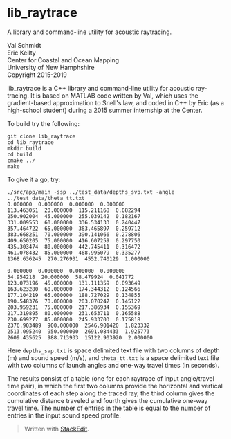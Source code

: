 ﻿# lib_raytrace

A library and command-line utility for acoustic raytracing.

Val Schmidt  
Eric Keilty  
Center for Coastal and Ocean Mapping   
University of New Hamphshire  
Copyright 2015-2019

lib_raytrace is a C++ library and command-line utility for acoustic ray-tracing. It is based on MATLAB code written by Val, which uses the gradient-based approximation to Snell's law, and coded in C++ by Eric (as a high-school student) during a 2015 summer internship at the Center. 

To build try the following:

    git clone lib_raytrace
    cd lib_raytrace
    mkdir build
    cd build
    cmake ../
    make

To give it a go, try:

    ./src/app/main -ssp ../test_data/depths_svp.txt -angle ../test_data/theta_tt.txt
    0.000000  0.000000  0.000000  0.000000
    113.463051  20.000000  115.211168  0.082294
    250.902004  45.000000  255.039142  0.182167
    331.009553  60.000000  336.534133  0.240447
    357.464722  65.000000  363.465897  0.259712
    383.668251  70.000000  390.141066  0.278806
    409.650205  75.000000  416.607259  0.297750
    435.303474  80.000000  442.745411  0.316472
    461.078432  85.000000  468.995079  0.335277
    1368.636245  270.276931  4552.740129  1.000000

    0.000000  0.000000  0.000000  0.000000
    54.954218  20.000000  58.479924  0.041772
    123.073196  45.000000  131.111359  0.093649
    163.623280  60.000000  174.344312  0.124566
    177.104219  65.000000  188.727029  0.134855
    190.548376  70.000000  203.070247  0.145122
    203.959231  75.000000  217.386934  0.155369
    217.319895  80.000000  231.653711  0.165588
    230.699277  85.000000  245.933703  0.175818
    2376.903489  900.000000  2546.901420  1.823332
    2513.095240  950.000000  2691.084433  1.925773
    2609.435625  988.713933  15122.903920  2.000000

Here `depths_svp.txt` is space delimited text file with two columns of depth (m) and sound speed (m/s), and `theta_tt.txt` is a space delimited text file with two columns of launch angles and one-way travel times (in seconds). 

The results consist of a table (one for each raytrace of input angle/travel time pair), in which the first two columns provide the horizontal and vertical coordinates of each step along the traced ray, the third column gives the cumulative distance traveled and fourth gives the cumulative one-way travel time. The number of entries in the table is equal to the number of entries in the input sound speed profile.




> Written with [StackEdit](https://stackedit.io/).
